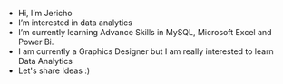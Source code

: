 - Hi, I’m Jericho
- I’m interested in data analytics
- I’m currently learning Advance Skills in MySQL, Microsoft Excel and Power Bi.
- I am currently a Graphics Designer but I am really interested to learn Data Analytics
- Let's share Ideas :) 
